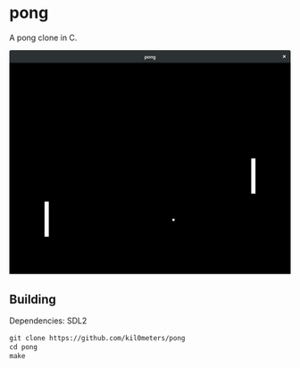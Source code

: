 # pong
A pong clone in C.

![screenshot](screenshot.png)

## Building

Dependencies: SDL2

```
git clone https://github.com/kil0meters/pong
cd pong
make
```
